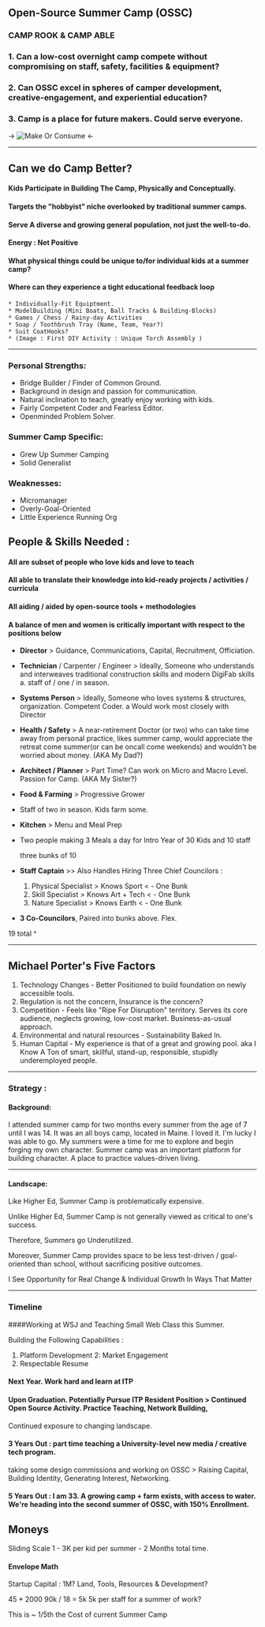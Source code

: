 ## Open-Source Summer Camp (OSSC)
### CAMP ROOK & CAMP ABLE

### 1. Can a low-cost overnight camp compete without compromising on staff, safety, facilities & equipment?
### 2. Can OSSC excel in spheres of camper development, creative-engagement, and experiential education?
### 3. Camp is a place for future makers. Could serve everyone.

-> ![Make Or Consume](http://www.jayzehngebot.com/ossc/img/MakeOrConsume.jpg) <-

------------------------------------------	

## Can we do Camp Better?

#### Kids Participate in Building The Camp, Physically and Conceptually.
#### Targets the "hobbyist" niche overlooked by traditional summer camps.
#### Serve A diverse and growing general population, not just the well-to-do.
#### Energy : Net Positive 

#### What physical things could be unique to/for individual kids at a summer camp?
#### Where can they experience a tight educational feedback loop
	* Individually-Fit Equiptment. 
	* ModelBuilding (Mini Boats, Ball Tracks & Building-Blocks)
	* Games / Chess / Rainy-day Activities
	* Soap / Toothbrush Tray (Name, Team, Year?)
	* Suit CoatHooks?
	* (Image : First DIY Activity : Unique Torch Assembly )
	
------------------------------------------	

### Personal Strengths:

* Bridge Builder / Finder of Common Ground.
* Background in design and passion for communication.
* Natural inclination to teach, greatly enjoy working with kids.
* Fairly Competent Coder and Fearless Editor. 
* Openminded Problem Solver.

### Summer Camp Specific: 
* Grew Up Summer Camping
* Solid Generalist

### Weaknesses:
* Micromanager
* Overly-Goal-Oriented
* Little Experience Running Org

## People & Skills Needed :
#### All are subset of people who love kids and love to teach
#### All able to translate their knowledge into kid-ready projects / activities / curricula
#### All aiding / aided by open-source tools + methodologies
#### A balance of men and women is critically important with respect to the positions below

* **Director** > Guidance, Communications, Capital, Recruitment, Officiation. 

* **Technician** / Carpenter / Engineer > Ideally, Someone who understands and interweaves traditional construction skills and modern DigiFab skills
	a. staff of / one / in season.
	
* **Systems Person** > Ideally, Someone who loves systems & structures, organization. Competent Coder.
	a Would work most closely with Director
	
* **Health / Safety** > A near-retirement Doctor (or two) who can take time away from personal practice,
likes summer camp, would appreciate the retreat come summer(or can be oncall come weekends) and wouldn't be worried about money.
(AKA My Dad?)

* **Architect / Planner** > Part Time? Can work on Micro and Macro Level. Passion for Camp.
(AKA My Sister?)

* **Food & Farming** >  Progressive Grower 
*  Staff of two in season. Kids farm some.

* **Kitchen** > Menu and Meal Prep
* Two people making 3 Meals a day for Intro Year of 
  30 Kids and 10 staff
  
  three bunks of 10 

* **Staff Captain** >> Also Handles Hiring
	Three Chief Councilors : 
	1. Physical Specialist > Knows Sport < - One Bunk
	2. Skill Specialist > Knows Art + Tech  < - One Bunk
	3. Nature Specialist > Knows Earth  < - One Bunk

*  **3 Co-Councilors**, Paired into bunks above. Flex.

19 total ^ 

------------------------------------------	

## Michael Porter's Five Factors 
1. Technology Changes - Better Positioned to build foundation on newly accessible tools.
2. Regulation is not the concern, Insurance is the concern?
3. Competition - Feels like "Ripe For Disruption" territory. Serves its core audience, neglects growing, low-cost market. Business-as-usual approach.
4. Environmental and natural resources - Sustainability Baked In.
5. Human Capital - My experience is that of a great and growing pool.
aka I Know A Ton of smart, skillful, stand-up, responsible, stupidly underemployed people.

------------------------------------------	

### Strategy :

#### Background:
	
I attended summer camp for two months every summer from the age of 7 until I was 14. It was an all boys camp, located in Maine. I loved it. I'm lucky I was able to go. 
My summers were a time for me to explore and begin forging my own character. Summer camp was an important platform for building character. A place to practice values-driven living. 

------------------------------------------			
		
#### Landscape: 

Like Higher Ed, Summer Camp is problematically expensive.
			
Unlike Higher Ed, Summer Camp is not generally viewed as critical to one's success.
			
Therefore, Summers go Underutilized. 
			
Moreover, Summer Camp provides space to be less test-driven / goal-oriented than school, without sacrificing positive outcomes. 
			
I See Opportunity for Real Change & Individual Growth In Ways That Matter

---------------------------------------------

### Timeline

####Working at WSJ and Teaching Small Web Class this Summer.
	
Building the Following Capabilities :
1. Platform Development
2: Market Engagement
3. Respectable Resume

#### Next Year. Work hard and learn at ITP

#### Upon Graduation. Potentially Pursue ITP Resident Position > Continued Open Source Activity. Practice Teaching, Network Building, 
Continued exposure to changing landscape.

#### 3 Years Out : part time teaching a University-level new media / creative tech program. 
taking some design commissions and working on OSSC > Raising Capital, Building Identity, Generating Interest, Networking.

#### 5 Years Out : I am 33. A growing camp + farm exists, with access to water. We're heading into the second summer of OSSC, with 150% Enrollment. 

## Moneys

Sliding Scale 1 - 3K per kid per summer - 2 Months total time. 

#### Envelope Math
Startup Capital : 1M? Land, Tools, Resources & Development?

45 * 2000 90k / 18 = 5k 
5k per staff for a summer of work?

This is ~ 1/5th the Cost of current Summer Camp 












	